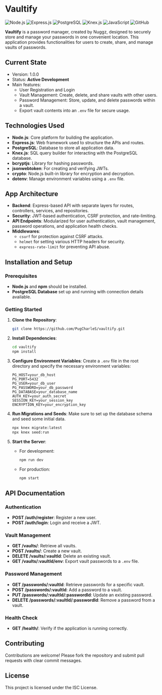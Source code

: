 # Vaultify

![Node.js](https://img.shields.io/badge/Node.js-339933?style=for-the-badge&logo=nodedotjs&logoColor=white)
![Express.js](https://img.shields.io/badge/Express.js-000000?style=for-the-badge&logo=express&logoColor=white)
![PostgreSQL](https://img.shields.io/badge/PostgreSQL-336791?style=for-the-badge&logo=postgresql&logoColor=white)
![Knex.js](https://img.shields.io/badge/Knex.js-4D64A4?style=for-the-badge&logo=javascript&logoColor=white)
![JavaScript](https://img.shields.io/badge/JavaScript-F7DF1E?style=for-the-badge&logo=javascript&logoColor=black)
![GitHub](https://img.shields.io/badge/GitHub-181717?style=for-the-badge&logo=github&logoColor=white)

**Vaultify** is a password manager, created by Nuggz, designed to securely store and manage your passwords in one convenient location. This application provides functionalities for users to create, share, and manage vaults of passwords.

## Current State

- Version: 1.0.0
- Status: **Active Development**
- Main features:
  - User Registration and Login
  - Vault Management: Create, delete, and share vaults with other users.
  - Password Management: Store, update, and delete passwords within a vault.
  - Export vault contents into an `.env` file for secure usage.

## Technologies Used

- **Node.js**: Core platform for building the application.
- **Express.js**: Web framework used to structure the APIs and routes.
- **PostgreSQL**: Database to store all application data.
- **Knex.js**: SQL query builder for interacting with the PostgreSQL database.
- **bcryptjs**: Library for hashing passwords.
- **jsonwebtoken**: For creating and verifying JWTs.
- **crypto**: Node.js built-in library for encryption and decryption.
- **dotenv**: Manage environment variables using a `.env` file.

## App Architecture

- **Backend**: Express-based API with separate layers for routes, controllers, services, and repositories.
- **Security**: JWT-based authentication, CSRF protection, and rate-limiting.
- **API Endpoints**: Modularized for user authentication, vault management, password operations, and application health checks.
- **Middlewares**:
  - `csurf` for protection against CSRF attacks.
  - `helmet` for setting various HTTP headers for security.
  - `express-rate-limit` for preventing API abuse.

## Installation and Setup

### Prerequisites

- **Node.js** and **npm** should be installed.
- **PostgreSQL Database** set up and running with connection details available.

### Getting Started

1. **Clone the Repository**:
   ```bash
   git clone https://github.com/PugCharleS/vaultify.git
   ```

2. **Install Dependencies**:
   ```bash
   cd vaultify
   npm install
   ```

3. **Configure Environment Variables**:
   Create a `.env` file in the root directory and specify the necessary environment variables:
   ```dotenv
   PG_HOST=your_db_host
   PG_PORT=5432
   PG_USER=your_db_user
   PG_PASSWORD=your_db_password
   PG_DATABASE=your_database_name
   AUTH_KEY=your_auth_secret
   SESSION_KEY=your_session_key
   ENCRYPTION_KEY=your_encryption_key
   ```

4. **Run Migrations and Seeds**:
   Make sure to set up the database schema and seed some initial data.
   ```bash
   npx knex migrate:latest
   npx knex seed:run
   ```

5. **Start the Server**:
   - For development:
     ```bash
     npm run dev
     ```
   - For production:
     ```bash
     npm start
     ```

## API Documentation

### Authentication

- **POST /auth/register**: Register a new user.
- **POST /auth/login**: Login and receive a JWT.

### Vault Management

- **GET /vaults/**: Retrieve all vaults.
- **POST /vaults/**: Create a new vault.
- **DELETE /vaults/:vaultId**: Delete an existing vault.
- **GET /vaults/:vaultId/env**: Export vault passwords to a `.env` file.

### Password Management

- **GET /passwords/:vaultId**: Retrieve passwords for a specific vault.
- **POST /passwords/:vaultId**: Add a password to a vault.
- **PUT /passwords/:vaultId/:passwordId**: Update an existing password.
- **DELETE /passwords/:vaultId/:passwordId**: Remove a password from a vault.

### Health Check

- **GET /health/**: Verify if the application is running correctly.

## Contributing

Contributions are welcome! Please fork the repository and submit pull requests with clear commit messages.

## License

This project is licensed under the ISC License.
